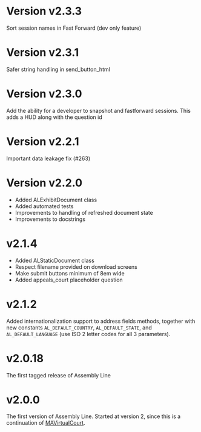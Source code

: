 # Version v2.3.3

Sort session names in Fast Forward (dev only feature)

# Version v2.3.1

Safer string handling in send_button_html

# Version v2.3.0

Add the ability for a developer to snapshot and fastforward sessions. This adds a HUD along with the question id

# Version v2.2.1

Important data leakage fix (#263)

# Version v2.2.0

* Added ALExhibitDocument class
* Added automated tests
* Improvements to handling of refreshed document state
* Improvements to docstrings

# v2.1.4
* Added ALStaticDocument class
* Respect filename provided on download screens
* Make submit buttons minimum of 8em wide
* Added appeals_court placeholder question

# v2.1.2
Added internationalization support to address fields methods, together with new constants `AL_DEFAULT_COUNTRY`, `AL_DEFAULT_STATE`, and `AL_DEFAULT_LANGUAGE` (use ISO 2 letter codes for all 3 parameters).

# v2.0.18

The first tagged release of Assembly Line

# v2.0.0

The first version of Assembly Line. Started at version 2, since this is a continuation of [MAVirtualCourt](https://github.com/SuffolkLITLab/MAVirtualCourt).
